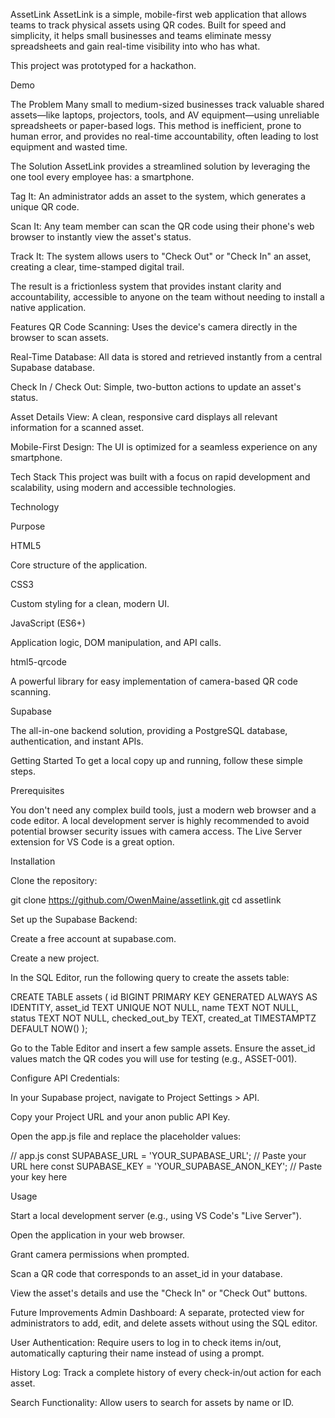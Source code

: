AssetLink
AssetLink is a simple, mobile-first web application that allows teams to track physical assets using QR codes. Built for speed and simplicity, it helps small businesses and teams eliminate messy spreadsheets and gain real-time visibility into who has what.

This project was prototyped for a hackathon.

Demo


The Problem
Many small to medium-sized businesses track valuable shared assets—like laptops, projectors, tools, and AV equipment—using unreliable spreadsheets or paper-based logs. This method is inefficient, prone to human error, and provides no real-time accountability, often leading to lost equipment and wasted time.

The Solution
AssetLink provides a streamlined solution by leveraging the one tool every employee has: a smartphone.

Tag It: An administrator adds an asset to the system, which generates a unique QR code.

Scan It: Any team member can scan the QR code using their phone's web browser to instantly view the asset's status.

Track It: The system allows users to "Check Out" or "Check In" an asset, creating a clear, time-stamped digital trail.

The result is a frictionless system that provides instant clarity and accountability, accessible to anyone on the team without needing to install a native application.

Features
QR Code Scanning: Uses the device's camera directly in the browser to scan assets.

Real-Time Database: All data is stored and retrieved instantly from a central Supabase database.

Check In / Check Out: Simple, two-button actions to update an asset's status.

Asset Details View: A clean, responsive card displays all relevant information for a scanned asset.

Mobile-First Design: The UI is optimized for a seamless experience on any smartphone.

Tech Stack
This project was built with a focus on rapid development and scalability, using modern and accessible technologies.

Technology

Purpose

HTML5

Core structure of the application.

CSS3

Custom styling for a clean, modern UI.

JavaScript (ES6+)

Application logic, DOM manipulation, and API calls.

html5-qrcode

A powerful library for easy implementation of camera-based QR code scanning.

Supabase

The all-in-one backend solution, providing a PostgreSQL database, authentication, and instant APIs.

Getting Started
To get a local copy up and running, follow these simple steps.

Prerequisites

You don't need any complex build tools, just a modern web browser and a code editor. A local development server is highly recommended to avoid potential browser security issues with camera access. The Live Server extension for VS Code is a great option.

Installation

Clone the repository:

git clone https://github.com/OwenMaine/assetlink.git
cd assetlink

Set up the Supabase Backend:

Create a free account at supabase.com.

Create a new project.

In the SQL Editor, run the following query to create the assets table:

CREATE TABLE assets (
  id BIGINT PRIMARY KEY GENERATED ALWAYS AS IDENTITY,
  asset_id TEXT UNIQUE NOT NULL,
  name TEXT NOT NULL,
  status TEXT NOT NULL,
  checked_out_by TEXT,
  created_at TIMESTAMPTZ DEFAULT NOW()
);

Go to the Table Editor and insert a few sample assets. Ensure the asset_id values match the QR codes you will use for testing (e.g., ASSET-001).

Configure API Credentials:

In your Supabase project, navigate to Project Settings > API.

Copy your Project URL and your anon public API Key.

Open the app.js file and replace the placeholder values:

// app.js
const SUPABASE_URL = 'YOUR_SUPABASE_URL'; // Paste your URL here
const SUPABASE_KEY = 'YOUR_SUPABASE_ANON_KEY'; // Paste your key here

Usage

Start a local development server (e.g., using VS Code's "Live Server").

Open the application in your web browser.

Grant camera permissions when prompted.

Scan a QR code that corresponds to an asset_id in your database.

View the asset's details and use the "Check In" or "Check Out" buttons.

Future Improvements
Admin Dashboard: A separate, protected view for administrators to add, edit, and delete assets without using the SQL editor.

User Authentication: Require users to log in to check items in/out, automatically capturing their name instead of using a prompt.

History Log: Track a complete history of every check-in/out action for each asset.

Search Functionality: Allow users to search for assets by name or ID.

